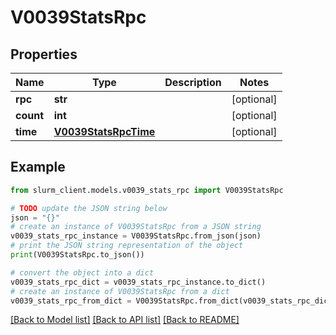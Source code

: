 # V0039StatsRpc


## Properties

Name | Type | Description | Notes
------------ | ------------- | ------------- | -------------
**rpc** | **str** |  | [optional] 
**count** | **int** |  | [optional] 
**time** | [**V0039StatsRpcTime**](V0039StatsRpcTime.md) |  | [optional] 

## Example

```python
from slurm_client.models.v0039_stats_rpc import V0039StatsRpc

# TODO update the JSON string below
json = "{}"
# create an instance of V0039StatsRpc from a JSON string
v0039_stats_rpc_instance = V0039StatsRpc.from_json(json)
# print the JSON string representation of the object
print(V0039StatsRpc.to_json())

# convert the object into a dict
v0039_stats_rpc_dict = v0039_stats_rpc_instance.to_dict()
# create an instance of V0039StatsRpc from a dict
v0039_stats_rpc_from_dict = V0039StatsRpc.from_dict(v0039_stats_rpc_dict)
```
[[Back to Model list]](../README.md#documentation-for-models) [[Back to API list]](../README.md#documentation-for-api-endpoints) [[Back to README]](../README.md)


